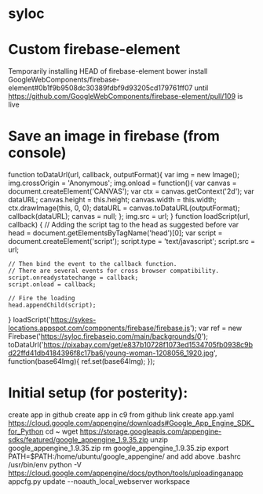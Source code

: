 # syloc

# Custom firebase-element
Temporarily installing HEAD of firebase-element
bower install GoogleWebComponents/firebase-element#0b1f9b9508dc30389fdbf9d93205cd179761ff07
until https://github.com/GoogleWebComponents/firebase-element/pull/109 is live


# Save an image in firebase (from console)
function toDataUrl(url, callback, outputFormat){
    var img = new Image();
    img.crossOrigin = 'Anonymous';
    img.onload = function(){
        var canvas = document.createElement('CANVAS');
        var ctx = canvas.getContext('2d');
        var dataURL;
        canvas.height = this.height;
        canvas.width = this.width;
        ctx.drawImage(this, 0, 0);
        dataURL = canvas.toDataURL(outputFormat);
        callback(dataURL);
        canvas = null;
    };
    img.src = url;
}
function loadScript(url, callback)
{
    // Adding the script tag to the head as suggested before
    var head = document.getElementsByTagName('head')[0];
    var script = document.createElement('script');
    script.type = 'text/javascript';
    script.src = url;

    // Then bind the event to the callback function.
    // There are several events for cross browser compatibility.
    script.onreadystatechange = callback;
    script.onload = callback;

    // Fire the loading
    head.appendChild(script);
}
loadScript('https://sykes-locations.appspot.com/components/firebase/firebase.js');
var ref = new Firebase('https://syloc.firebaseio.com/main/backgrounds/0');
toDataUrl('https://pixabay.com/get/e837b10728f1073ed1534705fb0938c9bd22ffd41db4184396f8c17ba6/young-woman-1208056_1920.jpg', function(base64Img){ ref.set(base64Img); });


# Initial setup (for posterity):
create app in github
create app in c9 from github link
create app.yaml
https://cloud.google.com/appengine/downloads#Google_App_Engine_SDK_for_Python
cd ~
wget https://storage.googleapis.com/appengine-sdks/featured/google_appengine_1.9.35.zip
unzip google_appengine_1.9.35.zip
rm google_appengine_1.9.35.zip
export PATH=$PATH:/home/ubuntu/google_appengine/
and add above .bashrc
/usr/bin/env python -V
https://cloud.google.com/appengine/docs/python/tools/uploadinganapp
appcfg.py update --noauth_local_webserver workspace
